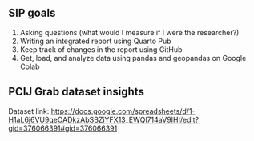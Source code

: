 ## SIP goals
1. Asking questions (what would I measure if I were the researcher?)
2. Writing an integrated report using Quarto Pub
3. Keep track of changes in the report using GitHub
4. Get, load, and analyze data using pandas and geopandas on Google Colab

## PCIJ Grab dataset insights
Dataset link: https://docs.google.com/spreadsheets/d/1-H1aL6j6VU9qeOADkzAbSBZiYFX13_EWQl714aV9IHI/edit?gid=376066391#gid=376066391 
